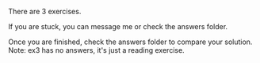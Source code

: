 There are 3 exercises.<br/>

If you are stuck, you can message me or check the answers folder.

Once you are finished, check the answers folder to compare your solution.
Note: ex3 has no answers, it's just a reading exercise.
